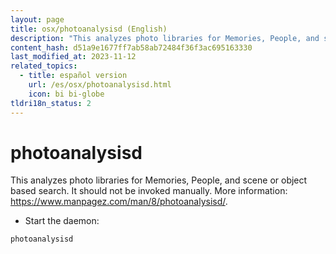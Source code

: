 ```yaml
---
layout: page
title: osx/photoanalysisd (English)
description: "This analyzes photo libraries for Memories, People, and scene or object based search."
content_hash: d51a9e1677ff7ab58ab72484f36f3ac695163330
last_modified_at: 2023-11-12
related_topics:
  - title: español version
    url: /es/osx/photoanalysisd.html
    icon: bi bi-globe
tldri18n_status: 2
---
```

# photoanalysisd

This analyzes photo libraries for Memories, People, and scene or object based search.
It should not be invoked manually.
More information: <https://www.manpagez.com/man/8/photoanalysisd/>.

- Start the daemon:

`photoanalysisd`

